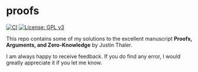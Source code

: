 # proofs

[![CI](https://github.com/lrusso96/proofs/workflows/CI/badge.svg)](https://github.com/lrusso96/proofs/actions?query=workflow%3ACI)
[![License: GPL v3](https://img.shields.io/badge/License-GPL%20v3-blue.svg)](https://www.gnu.org/licenses/gpl-3.0)

This repo contains some of my solutions to the excellent manuscript **Proofs, Arguments, and Zero-Knowledge** by Justin Thaler.

I am always happy to receive feedback.
If you do find any error, I would greatly appreciate it if you let me know.
